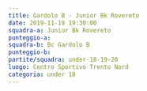 ```yaml
---
title: Gardolo B - Junior Bk Rovereto
date: 2019-11-19 19:30:00
squadra-a: Junior Bk Rovereto
punteggio-a: 
squadra-b: Bc Gardolo B
punteggio-b: 
partite/squadra: under-18-19-20
luogo: Centro Sportivo Trento Nord
categoria: under 18
---
```

